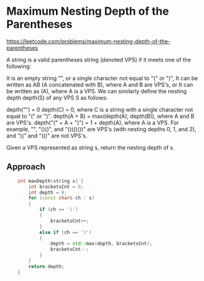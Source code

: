# Maximum Nesting Depth of the Parentheses

https://leetcode.com/problems/maximum-nesting-depth-of-the-parentheses

A string is a valid parentheses string (denoted VPS) if it meets one of the following:

It is an empty string "", or a single character not equal to "(" or ")",
It can be written as AB (A concatenated with B), where A and B are VPS's, or
It can be written as (A), where A is a VPS.
We can similarly define the nesting depth depth(S) of any VPS S as follows:

depth("") = 0
depth(C) = 0, where C is a string with a single character not equal to "(" or ")".
depth(A + B) = max(depth(A), depth(B)), where A and B are VPS's.
depth("(" + A + ")") = 1 + depth(A), where A is a VPS.
For example, "", "()()", and "()(()())" are VPS's (with nesting depths 0, 1, and 2), and ")(" and "(()" are not VPS's.

Given a VPS represented as string s, return the nesting depth of s.


## Approach 

``` C++
    int maxDepth(string s) {
        int bracketsCnt = 0;
        int depth = 0;
        for (const char& ch : s)
        {
            if (ch == '(')
            {
                bracketsCnt++;
            }
            else if (ch == ')')
            {
                depth = std::max(depth, bracketsCnt);
                bracketsCnt--;
            }
        }
        return depth;
    }
```